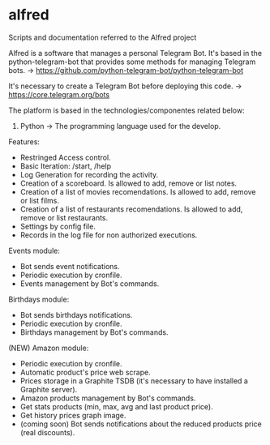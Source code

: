 # alfred
Scripts and documentation referred to the Alfred project

Alfred is a software that manages a personal Telegram Bot. It's based in the python-telegram-bot that provides some methods for managing Telegram bots. -> https://github.com/python-telegram-bot/python-telegram-bot

It's necessary to create a Telegram Bot before deploying this code. -> https://core.telegram.org/bots

The platform is based in the technologies/componentes related below:

1. Python -> The programming language used for the develop.

Features:
  - Restringed Access control.
  - Basic Iteration: /start, /help
  - Log Generation for recording the activity.
  - Creation of a scoreboard. Is allowed to add, remove or list notes.
  - Creation of a list of movies recomendations. Is allowed to add, remove or list films.
  - Creation of a list of restaurants recomendations. Is allowed to add, remove or list restaurants.
  - Settings by config file.
  - Records in the log file for non authorized executions.

Events module:
  - Bot sends event notifications.
  - Periodic execution by cronfile.
  - Events management by Bot's commands.

Birthdays module:
  - Bot sends birthdays notifications.
  - Periodic execution by cronfile.
  - Birthdays management by Bot's commands.

(NEW) Amazon module:
  - Periodic execution by cronfile.
  - Automatic product's price web scrape.
  - Prices storage in a Graphite TSDB (it's necessary to have installed a Graphite server).
  - Amazon products management by Bot's commands.
  - Get stats products (min, max, avg and last product price).
  - Get history prices graph image.
  - (coming soon) Bot sends notifications about the reduced products price (real discounts).
